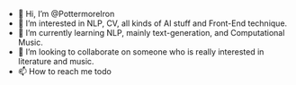 - 👋 Hi, I’m @PottermoreIron
- 👀 I’m interested in NLP, CV, all kinds of AI stuff and Front-End technique.
- 🌱 I’m currently learning NLP, mainly text-generation, and Computational Music.
- 💞️ I’m looking to collaborate on someone who is really interested in literature and music.
- 📫 How to reach me todo

<!---
PottermoreIron/PottermoreIron is a ✨ special ✨ repository because its `README.md` (this file) appears on your GitHub profile.
You can click the Preview link to take a look at your changes.
--->
